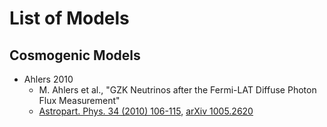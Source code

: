 # List of Models

## Cosmogenic Models

* Ahlers 2010
  * M. Ahlers et al., "GZK Neutrinos after the Fermi-LAT Diffuse Photon Flux Measurement"
  * [Astropart. Phys. 34 (2010) 106-115](https://doi.org/10.1016/j.astropartphys.2010.06.003), [arXiv 1005.2620](https://arxiv.org/abs/1005.2620)